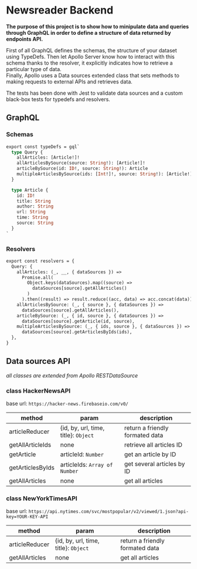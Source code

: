 # Newsreader Backend

**The purpose of this project is to show how to minipulate data and queries through GraphQL in order to define a structure of data returned by endpoints API.**

First of all GraphQL defines the schemas, the structure of your dataset using TypeDefs. Then let Apollo Server know how to interact with this schema thanks to the resolver, it explicitly indicates how to retrieve a particular type of data.  
Finally, Apollo uses a Data sources extended class that sets methods to making requests to external APIs and retrieves data.

The tests has been done with Jest to validate data sources and a custom black-box tests for typedefs and resolvers.

## GraphQL

### Schemas

```graphql
export const typeDefs = gql`
  type Query {
    allArticles: [Article!]!
    allArticlesBySource(source: String!): [Article!]!
    articleBySource(id: ID!, source: String!): Article
    multipleArticlesBySource(ids: [Int!]!, source: String!): [Article!]!
  }

  type Article {
    id: ID!
    title: String
    author: String
    url: String
    time: String
    source: String
  }
`
```

### Resolvers

```graphql
export const resolvers = {
  Query: {
    allArticles: (_, __, { dataSources }) =>
      Promise.all(
        Object.keys(dataSources).map((source) =>
          dataSources[source].getAllArticles()
        )
      ).then((result) => result.reduce((acc, data) => acc.concat(data)), []),
    allArticlesBySource: (_, { source }, { dataSources }) =>
      dataSources[source].getAllArticles(),
    articleBySource: (_, { id, source }, { dataSources }) =>
      dataSources[source].getArticle(id, source),
    multipleArticlesBySource: (_, { ids, source }, { dataSources }) =>
      dataSources[source].getArticlesByIds(ids),
  },
}
```

## Data sources API

_all classes are extended from Apollo RESTDataSource_

### class HackerNewsAPI

base url: `https://hacker-news.firebaseio.com/v0/`

| method           | param                                | description                     |
| ---------------- | ------------------------------------ | ------------------------------- |
| articleReducer   | {id, by, url, time, title}: `Object` | return a friendly formated data |
| getAllArticleIds | none                                 | retrieve all articles ID        |
| getArticle       | articleId: `Number`                  | get an article by ID            |
| getArticlesByIds | articleIds: `Array of Number`        | get several articles by ID      |
| getAllArticles   | none                                 | get all articles                |

### class NewYorkTimesAPI

base url: `https://api.nytimes.com/svc/mostpopular/v2/viewed/1.json?api-key=YOUR-KEY-API`

| method         | param                                | description                     |
| -------------- | ------------------------------------ | ------------------------------- |
| articleReducer | {id, by, url, time, title}: `Object` | return a friendly formated data |
| getAllArticles | none                                 | get all articles                |
